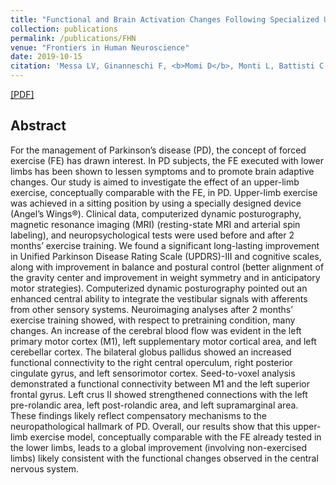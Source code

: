 ```yaml
---
title: "Functional and Brain Activation Changes Following Specialized Upper-Limb Exercise in Parkinson’s Disease"
collection: publications
permalink: /publications/FHN
venue: "Frontiers in Human Neuroscience"
date: 2019-10-15
citation: 'Messa LV, Ginanneschi F, <b>Momi D</b>, Monti L, Battisti C, Cioncoloni D, Pucci B, Santarnecchi E, Rossi A <b>Frontiers in Human Neuroscience 2019.</b>'
---
```


[[PDF]](https://www.frontiersin.org/articles/10.3389/fnhum.2019.00350/full)

## Abstract
For the management of Parkinson’s disease (PD), the concept of forced exercise (FE) has drawn interest. In PD subjects, the FE executed with lower limbs has been shown to lessen symptoms and to promote brain adaptive changes. Our study is aimed to investigate the effect of an upper-limb exercise, conceptually comparable with the FE, in PD. Upper-limb exercise was achieved in a sitting position by using a specially designed device (Angel’s Wings®). Clinical data, computerized dynamic posturography, magnetic resonance imaging (MRI) (resting-state MRI and arterial spin labeling), and neuropsychological tests were used before and after 2 months’ exercise training. We found a significant long-lasting improvement in Unified Parkinson Disease Rating Scale (UPDRS)-III and cognitive scales, along with improvement in balance and postural control (better alignment of the gravity center and improvement in weight symmetry and in anticipatory motor strategies). Computerized dynamic posturography pointed out an enhanced central ability to integrate the vestibular signals with afferents from other sensory systems. Neuroimaging analyses after 2 months’ exercise training showed, with respect to pretraining condition, many changes. An increase of the cerebral blood flow was evident in the left primary motor cortex (M1), left supplementary motor cortical area, and left cerebellar cortex. The bilateral globus pallidus showed an increased functional connectivity to the right central operculum, right posterior cingulate gyrus, and left sensorimotor cortex. Seed-to-voxel analysis demonstrated a functional connectivity between M1 and the left superior frontal gyrus. Left crus II showed strengthened connections with the left pre-rolandic area, left post-rolandic area, and left supramarginal area. These findings likely reflect compensatory mechanisms to the neuropathological hallmark of PD. Overall, our results show that this upper-limb exercise model, conceptually comparable with the FE already tested in the lower limbs, leads to a global improvement (involving non-exercised limbs) likely consistent with the functional changes observed in the central nervous system.
